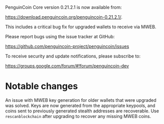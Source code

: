 PenguinCoin Core version 0.21.2.1 is now available from:

 <https://download.penguincoin.org/penguincoin-0.21.2.1/>.

This includes a critical bug fix for upgraded wallets to receive via MWEB.

Please report bugs using the issue tracker at GitHub:

  <https://github.com/penguincoin-project/penguincoin/issues>

To receive security and update notifications, please subscribe to:

  <https://groups.google.com/forum/#!forum/penguincoin-dev>

Notable changes
===============

An issue with MWEB key generation for older wallets that were upgraded was solved.
Keys are now generated from the appropriate keypools, and coins sent to previously generated stealth addresses are recoverable.
Use `rescanblockchain` after upgrading to recover any missing MWEB coins.

